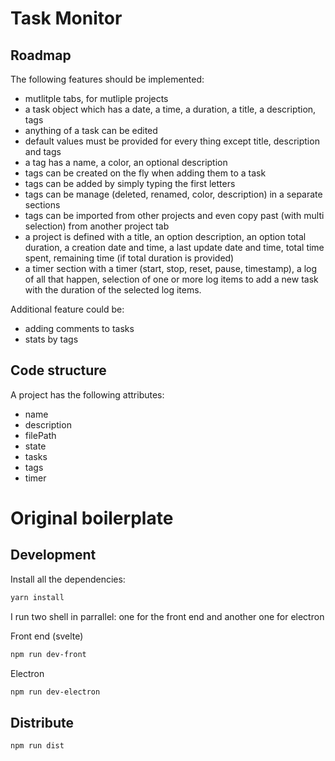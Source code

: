# Task Monitor

## Roadmap

The following features should be implemented:

- mutlitple tabs, for mutliple projects
- a task object which has a date, a time, a duration, a title, a description, tags
- anything of a task can be edited
- default values must be provided for every thing except title, description and tags
- a tag has a name, a color, an optional description
- tags can be created on the fly when adding them to a task
- tags can be added by simply typing the first letters
- tags can be manage (deleted, renamed, color, description) in a separate sections
- tags can be imported from other projects and even copy past (with multi selection) from another project tab
- a project is defined with a title, an option description, an option total duration, a creation date and time, a last update date and time, total time spent, remaining time (if total duration is provided)
- a timer section with a timer (start, stop, reset, pause, timestamp), a log of all that happen, selection of one or more log items to add a new task with the duration of the selected log items.

Additional feature could be:

- adding comments to tasks
- stats by tags

## Code structure

A project has the following attributes:
- name
- description
- filePath
- state
- tasks
- tags
- timer

# Original boilerplate

## Development

Install all the dependencies:

```bash
yarn install
```

I run two shell in parrallel: one for the front end and another one for electron

Front end (svelte)

```bash
npm run dev-front
```

Electron

```bash
npm run dev-electron
```

## Distribute

```bash
npm run dist
```
